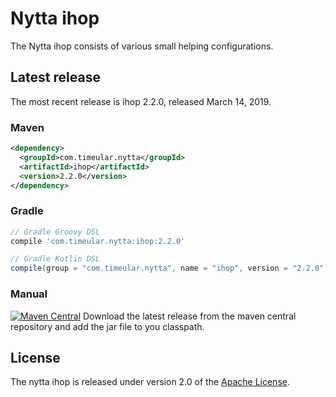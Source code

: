 # Nytta ihop

The Nytta ihop consists of various small helping configurations.

## Latest release

The most recent release is ihop 2.2.0, released March 14, 2019.

### Maven

```xml
<dependency>
  <groupId>com.timeular.nytta</groupId>
  <artifactId>ihop</artifactId>
  <version>2.2.0</version>
</dependency>
```

### Gradle

```gradle
// Gradle Groovy DSL
compile 'com.timeular.nytta:ihop:2.2.0'

// Gradle Kotlin DSL
compile(group = "com.timeular.nytta", name = "ihop", version = "2.2.0")
```

### Manual

[![Maven Central](https://maven-badges.herokuapp.com/maven-central/com.timeular.nytta/ihop/badge.svg)](https://maven-badges.herokuapp.com/maven-central/com.timeular.nytta/ihop/badge.svg)
Download the latest release from the maven central repository and add the jar file to you classpath.

## License

The nytta ihop is released under version 2.0 of the [Apache License][].

[Apache License]: http://www.apache.org/licenses/LICENSE-2.0